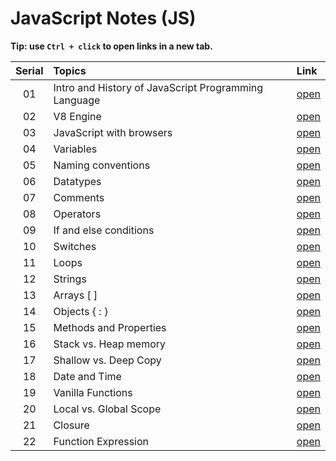 #  JavaScript Notes (JS) 


**Tip: use `Ctrl + click` to open links in a new tab.**

| Serial | Topics | Link |
|:--:|:-----------|:--|
|01|Intro and History of JavaScript Programming Language|[open](./intro/intro_history.md)|
|02|V8 Engine|[open](./v8_engine/v8.md)|
|03|JavaScript with browsers|[open](./javascript_with_browser/js_with_browser.md)|
|04|Variables|[open](./variables/variables.md)|
|05|Naming conventions|[open](./naming_conventions/naming_conventions.md)|
|06|Datatypes|[open](./datatypes/datatypes.md)|
|07|Comments|[open](./comments/comments.md)|
|08|Operators|[open](./operators/operators.md)|
|09|If and else conditions|[open](./control_structures/if_else.md)|
|10|Switches|[open](./control_structures/switches.md)|
|11|Loops|[open](./control_structures/loops.md)|
|12|Strings|[open](./strings/strings.md)|
|13|Arrays [ ]|[open](./arrays/arrays.md)|
|14|Objects { : }|[open](./objects/objects.mds)|
|15|Methods and Properties|[open](./functions/methods.md)|
|16|Stack vs. Heap memory|[open](./memory/stacksvsheapmemory.md)|
|17|Shallow vs. Deep Copy|[open](./shallow_vs_deep/shallow_vs_deep_copy.md)|
|18|Date and Time|[open](./date_time/date_time.md)|
|19|Vanilla Functions|[open](./functions/vanilla_functions.md)|
|20|Local vs. Global Scope|[open](./scopes/local_and_global_scope.md)|
|21|Closure|[open](./scopes/closure.md)|
|22|Function Expression|[open](./functions/function_expression.md)|
